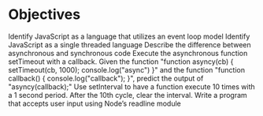 # **Objectives**

Identify JavaScript as a language that utilizes an event loop model
Identify JavaScript as a single threaded language
Describe the difference between asynchronous and synchronous code
Execute the asynchronous function setTimeout with a callback.
Given the function "function asyncy(cb) { setTimeout(cb, 1000); console.log("async") }" and the function "function callback() { console.log("callback"); }", predict the output of "asyncy(callback);"
Use setInterval to have a function execute 10 times with a 1 second period. After the 10th cycle, clear the interval.
Write a program that accepts user input using Node’s readline module
